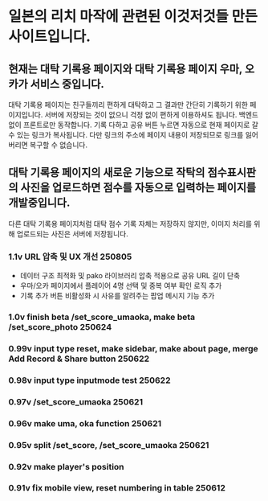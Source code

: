 # 일본의 리치 마작에 관련된 이것저것들 만든 사이트입니다.

## 현재는 대탁 기록용 페이지와 대탁 기록용 페이지 우마, 오카가 서비스 중입니다.
대탁 기록용 페이지는 친구들끼리 편하게 대탁하고 그 결과만 간단히 기록하기 위한 페이지입니다.
서버에 저장되는 것이 없으니 걱정 없이 편하게 이용하셔도 됩니다.
백엔드 없이 프론트로만 동작합니다.
기록 다하고 공유 버튼 누르면 자동으로 현재 페이지로 갈 수 있는 링크가 복사됩니다.
다만 링크의 주소에 페이지 내용이 저장되므로 링크를 잃어버리면 복구할 수 없습니다.

## 대탁 기록용 페이지의 새로운 기능으로 작탁의 점수표시판의 사진을 업로드하면 점수를 자동으로 입력하는 페이지를 개발중입니다.
다른 대탁 기록용 페이지처럼 대탁 점수 기록 자체는 저장하지 않지만, 이미지 처리를 위해 업로드되는 사진은 서버에 저장됩니다.

### 1.1v URL 압축 및 UX 개선 250805
- 데이터 구조 최적화 및 pako 라이브러리 압축 적용으로 공유 URL 길이 단축
- 우마/오카 페이지에서 플레이어 4명 선택 및 중복 여부 확인 로직 추가
- 기록 추가 버튼 비활성화 시 사유를 알려주는 팝업 메시지 기능 추가

### 1.0v finish beta /set_score_umaoka, make beta /set_score_photo 250624
### 0.99v input type reset, make sidebar, make about page, merge Add Record & Share button 250622
### 0.98v input type inputmode test 250622
### 0.97v /set_score_umaoka 250621
### 0.96v make uma, oka function 250621
### 0.95v split /set_score, /set_score_umaoka 250621
### 0.92v make player's position
### 0.91v fix mobile view, reset numbering in table 250612